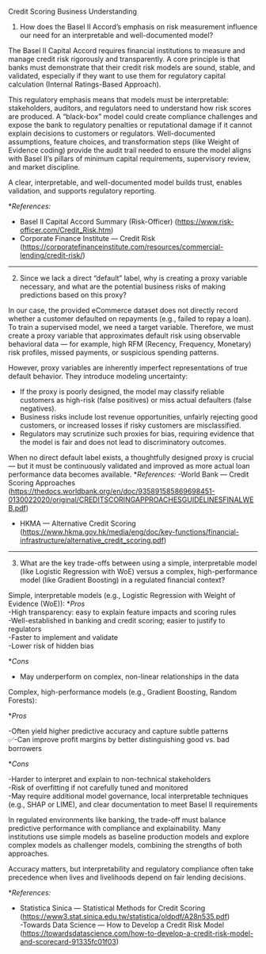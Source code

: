 Credit Scoring Business Understanding

1. How does the Basel II Accord’s emphasis on risk measurement influence our need for an interpretable and well-documented model?

The Basel II Capital Accord requires financial institutions to measure and manage credit risk rigorously and transparently. A core principle is that banks must demonstrate that their credit risk models are sound, stable, and validated, especially if they want to use them for regulatory capital calculation (Internal Ratings-Based Approach).

This regulatory emphasis means that models must be interpretable: stakeholders, auditors, and regulators need to understand how risk scores are produced. A “black-box” model could create compliance challenges and expose the bank to regulatory penalties or reputational damage if it cannot explain decisions to customers or regulators. Well-documented assumptions, feature choices, and transformation steps (like Weight of Evidence coding) provide the audit trail needed to ensure the model aligns with Basel II’s pillars of minimum capital requirements, supervisory review, and market discipline.

A clear, interpretable, and well-documented model builds trust, enables validation, and supports regulatory reporting.

\*_References:_

- Basel II Capital Accord Summary (Risk-Officer) (https://www.risk-officer.com/Credit_Risk.htm)
- Corporate Finance Institute — Credit Risk (https://corporatefinanceinstitute.com/resources/commercial-lending/credit-risk/)

---

2.  Since we lack a direct “default” label, why is creating a proxy variable necessary, and what are the potential business risks of making predictions based on this proxy?

In our case, the provided eCommerce dataset does not directly record whether a customer defaulted on repayments (e.g., failed to repay a loan). To train a supervised model, we need a target variable. Therefore, we must create a proxy variable that approximates default risk using observable behavioral data — for example, high RFM (Recency, Frequency, Monetary) risk profiles, missed payments, or suspicious spending patterns.

However, proxy variables are inherently imperfect representations of true default behavior. They introduce modeling uncertainty:

- If the proxy is poorly designed, the model may classify reliable customers as high-risk (false positives) or miss actual defaulters (false negatives).
- Business risks include lost revenue opportunities, unfairly rejecting good customers, or increased losses if risky customers are misclassified.
- Regulators may scrutinize such proxies for bias, requiring evidence that the model is fair and does not lead to discriminatory outcomes.

When no direct default label exists, a thoughtfully designed proxy is crucial — but it must be continuously validated and improved as more actual loan performance data becomes available. \*_References:_
-World Bank — Credit Scoring Approaches (https://thedocs.worldbank.org/en/doc/935891585869698451-0130022020/original/CREDITSCORINGAPPROACHESGUIDELINESFINALWEB.pdf)

- HKMA — Alternative Credit Scoring (https://www.hkma.gov.hk/media/eng/doc/key-functions/financial-infrastructure/alternative_credit_scoring.pdf)

---

3. What are the key trade-offs between using a simple, interpretable model (like Logistic Regression with WoE) versus a complex, high-performance model (like Gradient Boosting) in a regulated financial context?

Simple, interpretable models (e.g., Logistic Regression with Weight of Evidence (WoE)): \*_Pros_  
-High transparency: easy to explain feature impacts and scoring rules  
-Well-established in banking and credit scoring; easier to justify to regulators  
-Faster to implement and validate  
-Lower risk of hidden bias

\*_Cons_

- May underperform on complex, non-linear relationships in the data

Complex, high-performance models (e.g., Gradient Boosting, Random Forests):

\*_Pros_

-Often yield higher predictive accuracy and capture subtle patterns  
✅-Can improve profit margins by better distinguishing good vs. bad borrowers

\*_Cons_

-Harder to interpret and explain to non-technical stakeholders  
-Risk of overfitting if not carefully tuned and monitored  
-May require additional model governance, local interpretable techniques (e.g., SHAP or LIME), and clear documentation to meet Basel II requirements

In regulated environments like banking, the trade-off must balance predictive performance with compliance and explainability. Many institutions use simple models as baseline production models and explore complex models as challenger models, combining the strengths of both approaches.

Accuracy matters, but interpretability and regulatory compliance often take precedence when lives and livelihoods depend on fair lending decisions.

\*_References:_

- Statistica Sinica — Statistical Methods for Credit Scoring (https://www3.stat.sinica.edu.tw/statistica/oldpdf/A28n535.pdf)  
  -Towards Data Science — How to Develop a Credit Risk Model (https://towardsdatascience.com/how-to-develop-a-credit-risk-model-and-scorecard-91335fc01f03)
